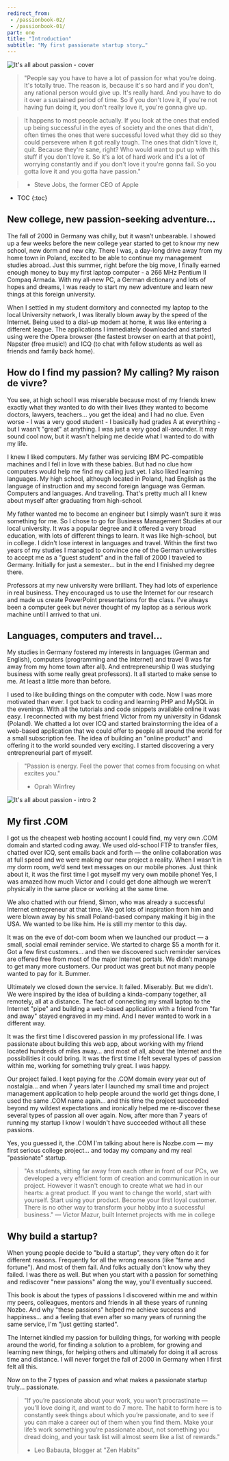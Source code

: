 ```yaml
---
redirect_from:
 - /passionbook-02/
 - /passionbook-01/
part: one
title: "Introduction"
subtitle: "My first passionate startup story…"
---
```


![It's all about passion - cover](/passionbook-01.jpg)

>"People say you have to have a lot of passion for what you're doing. It's totally true. The reason is, because it's so hard and if you don't, any rational person would give up. It's really hard. And you have to do it over a sustained period of time. So if you don't love it, if you're not having fun doing it, you don't really love it, you're gonna give up.

>It happens to most people actually. If you look at the ones that ended up being successful in the eyes of society and the ones that didn't, often times the ones that were successful loved what they did so they could persevere when it got really tough. The ones that didn't love it, quit. Because they're sane, right? Who would want to put up with this stuff if you don't love it. So it's a lot of hard work and it's a lot of worrying constantly and if you don't love it you're gonna fail. So you gotta love it and you gotta have passion."

>- Steve Jobs, the former CEO of Apple

* TOC
{:toc}

## New college, new passion-seeking adventure...

The fall of 2000 in Germany was chilly, but it wasn’t unbearable. I showed up a few weeks before the new college year started to get to know my new school, new dorm and new city. There I was, a day-long drive away from my home town in Poland, excited to be able to continue my management studies abroad. Just this summer, right before the big move, I finally earned enough money to buy my first laptop computer - a 266 MHz Pentium II Compaq Armada. With my all-new PC, a German dictionary and lots of hopes and dreams, I was ready to start my new adventure and learn new things at this foreign university.

When I settled in my student dormitory and connected my laptop to the local University network, I was literally blown away by the speed of the Internet. Being used to a dial-up modem at home, it was like entering a different league. The applications I immediately downloaded and started using were the Opera browser (the fastest browser on earth at that point), Napster (free music!) and ICQ (to chat with fellow students as well as friends and family back home).

## How do I find my passion? My calling? My raison de vivre?

You see, at high school I was miserable because most of my friends knew exactly what they wanted to do with their lives (they wanted to become doctors, lawyers, teachers... you get the idea) and I had no clue. Even worse - I was a very good student - I basically had grades A at everything - but I wasn't "great" at anything. I was just a very good all-arounder. It may sound cool now, but it wasn't helping me decide what I wanted to do with my life.

I knew I liked computers. My father was servicing IBM PC-compatible machines and I fell in love with these babies. But had no clue how computers would help me find my calling just yet. I also liked learning languages. My high school, although located in Poland, had English as the language of instruction and my second foreign language was German. Computers and languages. And traveling. That's pretty much all I knew about myself after graduating from high-school.

My father wanted me to become an engineer but I simply wasn't sure it was something for me. So I chose to go for Business Management Studies at our local university. It was a popular degree and it offered a very broad education, with lots of different things to learn. It was like high-school, but in college. I didn't lose interest in languages and travel. Within the first two years of my studies I managed to convince one of the German universities to accept me as a "guest student" and in the fall of 2000 I traveled to Germany. Initially for just a semester... but in the end I finished my degree there.

Professors at my new university were brilliant. They had lots of experience in real business. They encouraged us to use the Internet for our research and made us create PowerPoint presentations for the class. I’ve always been a computer geek but never thought of my laptop as a serious work machine until I arrived to that uni.

## Languages, computers and travel...

My studies in Germany fostered my interests in languages (German and English), computers (programming and the Internet) and travel (I was far away from my home town after all). And entrepreneurship (I was studying business with some really great professors). It all started to make sense to me. At least a little more than before.

I used to like building things on the computer with code. Now I was more motivated than ever. I got back to coding and learning PHP and MySQL in the evenings. With all the tutorials and code snippets available online it was easy. I reconnected with my best friend Victor from my university in Gdansk (Poland). We chatted a lot over ICQ and started brainstorming the idea of a web-based application that we could offer to people all around the world for a small subscription fee. The idea of building an "online product" and offering it to the world sounded very exciting. I started discovering a very entrepreneurial part of myself.


>"Passion is energy. Feel the power that comes from focusing on what excites you."
>- Oprah Winfrey

![It's all about passion - intro 2](/passionbook-02.jpg)

## My first .COM

I got us the cheapest web hosting account I could find, my very own .COM domain and started coding away. We used old-school FTP to transfer files, chatted over ICQ, sent emails back and forth — the online collaboration was at full speed and we were making our new project a reality. When I wasn’t in my dorm room, we’d send text messages on our mobile phones. Just think about it, it was the first time I got myself my very own mobile phone! Yes, I was amazed how much Victor and I could get done although we weren’t physically in the same place or working at the same time.

We also chatted with our friend, Simon, who was already a successful Internet entrepreneur at that time. We got lots of inspiration from him and were blown away by his small Poland-based company making it big in the USA. We wanted to be like him. He is still my mentor to this day.

It was on the eve of dot-com boom when we launched our product — a small, social email reminder service. We started to charge $5 a month for it. Got a few first customers… and then we discovered such reminder services are offered free from most of the major Internet portals. We didn’t manage to get many more customers. Our product was great but not many people wanted to pay for it. Bummer.

Ultimately we closed down the service. It failed. Miserably. But we didn’t. We were inspired by the idea of building a kinda-company together, all remotely, all at a distance. The fact of connecting my small laptop to the Internet "pipe" and building a web-based application with a friend from "far and away" stayed engraved in my mind. And I never wanted to work in a different way.

It was the first time I discovered passion in my professional life. I was passionate about building this web app, about working with my friend located hundreds of miles away... and most of all, about the Internet and the possibilities it could bring. It was the first time I felt several types of passion within me, working for something truly great. I was happy.

Our project failed. I kept paying for the .COM domain every year out of nostalgia... and when 7 years later I launched my small time and project management application to help people around the world get things done, I used the same .COM name again... and this time the project succeeded beyond my wildest expectations and ironically helped me re-discover these several types of passion all over again. Now, after more than 7 years of running my startup I know I wouldn't have succeeded without all these passions. 

Yes, you guessed it, the .COM I'm talking about here is Nozbe.com — my first serious college project... and today my company and my real "passionate" startup.

>"As students, sitting far away from each other in front of our PCs, we developed a very efficient form of creation and communication in our project. However it wasn't enough to create what we had in our hearts: a great product. If you want to change the world, start with yourself. Start using your product. Become your first loyal customer. There is no other way to transform your hobby into a successful business."
>— Victor Mazur, built Internet projects with me in college

## Why build a startup?

When young people decide to "build a startup", they very often do it for different reasons. Frequently for all the wrong reasons (like "fame and fortune"). And most of them fail. And folks actually don't know why they failed. I was there as well. But when you start with a passion for something and rediscover "new passions" along the way, you'll eventually succeed.

This book is about the types of passions I discovered within me and within my peers, colleagues, mentors and friends in all these years of running Nozbe. And why "these passions" helped me achieve success and happiness... and a feeling that even after so many years of running the same service, I'm "just getting started".

The Internet kindled my passion for building things, for working with people around the world, for finding a solution to a problem, for growing and learning new things, for helping others and ultimately for doing it all across time and distance. I will never forget the fall of 2000 in Germany when I first felt all this.

Now on to the 7 types of passion and what makes a passionate startup truly... passionate.

>"If you’re passionate about your work, you won’t procrastinate — you’ll love doing it, and want to do 7 more. The habit to form here is to constantly seek things about which you’re passionate, and to see if you can make a career out of them when you find them. Make your life’s work something you’re passionate about, not something you dread doing, and your task list will almost seem like a list of rewards."
>- Leo Babauta, blogger at "Zen Habits"


[Nozbe]: http://Nozbe.com/
[a]: http://mnoz.be/0k
[b]: /passion/
[c]: /its-all-about-passion
[s]: /passion/
[pm]: http://productivemag.com/
[pmpl]: http://productivemag.pl/
[pmjp]: http://productivemag.jp/
[pmes]: http://productivemag.es/
[ps]: /show/
[10]: https://help.nozbe.com/bonus/introduction/